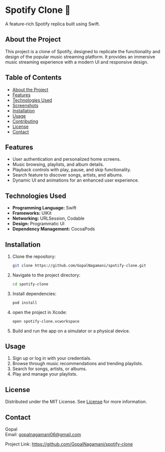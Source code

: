 # Spotify Clone 🎵

A feature-rich Spotify replica built using Swift.

## About the Project

This project is a clone of Spotify, designed to replicate the functionality and design of the popular music streaming platform. It provides an immersive music streaming experience with a modern UI and responsive design.

## Table of Contents

- [About the Project](#about-the-project)
- [Features](#features)
- [Technologies Used](#technologies-used)
- [Screenshots](#screenshots)
- [Installation](#installation)
- [Usage](#usage)
- [Contributing](#contributing)
- [License](#license)
- [Contact](#contact)

## Features

- User authentication and personalized home screens.
- Music browsing, playlists, and album details.
- Playback controls with play, pause, and skip functionality.
- Search feature to discover songs, artists, and albums.
- Dynamic UI and animations for an enhanced user experience.

## Technologies Used

- **Programming Language:** Swift
- **Frameworks:** UIKit
- **Networking:** URLSession, Codable
- **Design:** Programmatic UI
- **Dependency Management:** CocoaPods

## Installation

1. Clone the repository:
   ```bash
   git clone https://github.com/GopalNagamani/spotify-clone.git

3. Navigate to the project directory:
   ```bash
   cd spotify-clone
5. Install dependencies:
   ```bash
   pod install
7. open the project in Xcode:
   ```bash
   open spotify-clone.xcworkspace
   
9. Build and run the app on a simulator or a physical device.

## Usage

1. Sign up or log in with your credentials.
2. Browse through music recommendations and trending playlists.
3. Search for songs, artists, or albums.
4. Play and manage your playlists.

## License

Distributed under the MIT License. See [License](LICENSE) for more information.

## Contact

Gopal<br/>
Email: gopalnagamani06@gmail.com

Project Link: https://github.com/GopalNagamani/spotify-clone


